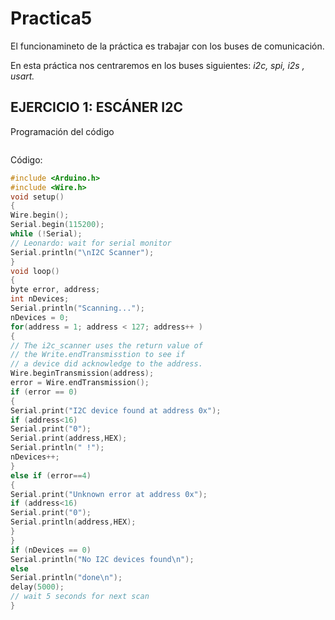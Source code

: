 # Practica5
El funcionamineto de la práctica es trabajar con los buses de comunicación.

En esta práctica nos centraremos en los buses siguientes: *i2c, spi, i2s , usart.*

## EJERCICIO 1: ESCÁNER I2C

Programación del código 
```c++

```
Código:

```c++
#include <Arduino.h>
#include <Wire.h>
void setup()
{
Wire.begin();
Serial.begin(115200);
while (!Serial);
// Leonardo: wait for serial monitor
Serial.println("\nI2C Scanner");
}
void loop()
{
byte error, address;
int nDevices;
Serial.println("Scanning...");
nDevices = 0;
for(address = 1; address < 127; address++ )
{
// The i2c_scanner uses the return value of
// the Write.endTransmisstion to see if
// a device did acknowledge to the address.
Wire.beginTransmission(address);
error = Wire.endTransmission();
if (error == 0)
{
Serial.print("I2C device found at address 0x");
if (address<16)
Serial.print("0");
Serial.print(address,HEX);
Serial.println(" !");
nDevices++;
}
else if (error==4)
{
Serial.print("Unknown error at address 0x");
if (address<16)
Serial.print("0");
Serial.println(address,HEX);
}
}
if (nDevices == 0)
Serial.println("No I2C devices found\n");
else
Serial.println("done\n");
delay(5000);
// wait 5 seconds for next scan
}

```



